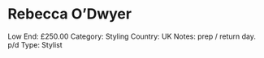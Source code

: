 # Rebecca O’Dwyer

Low End: £250.00
Category: Styling
Country: UK
Notes: prep / return day. p/d
Type: Stylist